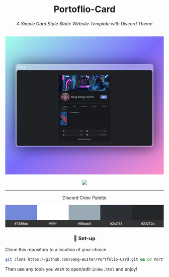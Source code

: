 <div align="center">

<h1>Portoflio-Card</h1>

<h6>A Simple Card Style Static Website Template with Discord Theme</h6>

<a href="https://portfolio-card-sang-buster.vercel.app/" _target="blank">
<img src="README.assets/Web_Preview.png" alt="Web_Preview"/>
</a>

[![](https://img.shields.io/badge/Demo%20Preview-7289da?style=for-the-badge&logoColor=white)](https://portfolio-card-sang-buster.vercel.app/)

---

<p>Discord Color Palette</p>

<img src="README.assets/Discord_Color_Palette.png" alt="Discord_Color_Palette"/>

<h3>🚀 Set-up</h3>

</div>

Clone this repository to a location of your choice

```bash
git clone https://github.com/Sang-Buster/Portfolio-Card.git && cd Portfolio-Card && cd src
```
Then use any tools you wish to open/edit `index.html` and enjoy!
